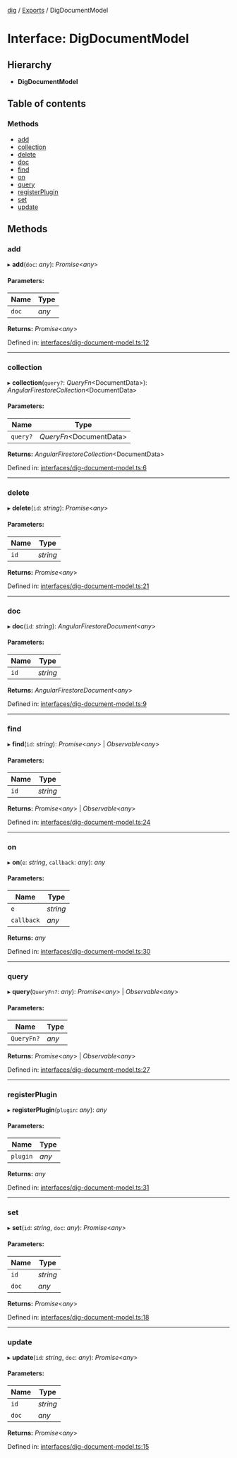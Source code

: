 [dig](../README.md) / [Exports](../modules.md) / DigDocumentModel

# Interface: DigDocumentModel

## Hierarchy

* **DigDocumentModel**

## Table of contents

### Methods

- [add](digdocumentmodel.md#add)
- [collection](digdocumentmodel.md#collection)
- [delete](digdocumentmodel.md#delete)
- [doc](digdocumentmodel.md#doc)
- [find](digdocumentmodel.md#find)
- [on](digdocumentmodel.md#on)
- [query](digdocumentmodel.md#query)
- [registerPlugin](digdocumentmodel.md#registerplugin)
- [set](digdocumentmodel.md#set)
- [update](digdocumentmodel.md#update)

## Methods

### add

▸ **add**(`doc`: *any*): *Promise*<*any*\>

#### Parameters:

Name | Type |
------ | ------ |
`doc` | *any* |

**Returns:** *Promise*<*any*\>

Defined in: [interfaces/dig-document-model.ts:12](https://github.com/dig-platform/dig-app/blob/42915763/projects/dig/src/lib/interfaces/dig-document-model.ts#L12)

___

### collection

▸ **collection**(`query?`: *QueryFn*<DocumentData\>): *AngularFirestoreCollection*<DocumentData\>

#### Parameters:

Name | Type |
------ | ------ |
`query?` | *QueryFn*<DocumentData\> |

**Returns:** *AngularFirestoreCollection*<DocumentData\>

Defined in: [interfaces/dig-document-model.ts:6](https://github.com/dig-platform/dig-app/blob/42915763/projects/dig/src/lib/interfaces/dig-document-model.ts#L6)

___

### delete

▸ **delete**(`id`: *string*): *Promise*<*any*\>

#### Parameters:

Name | Type |
------ | ------ |
`id` | *string* |

**Returns:** *Promise*<*any*\>

Defined in: [interfaces/dig-document-model.ts:21](https://github.com/dig-platform/dig-app/blob/42915763/projects/dig/src/lib/interfaces/dig-document-model.ts#L21)

___

### doc

▸ **doc**(`id`: *string*): *AngularFirestoreDocument*<*any*\>

#### Parameters:

Name | Type |
------ | ------ |
`id` | *string* |

**Returns:** *AngularFirestoreDocument*<*any*\>

Defined in: [interfaces/dig-document-model.ts:9](https://github.com/dig-platform/dig-app/blob/42915763/projects/dig/src/lib/interfaces/dig-document-model.ts#L9)

___

### find

▸ **find**(`id`: *string*): *Promise*<*any*\> \| *Observable*<*any*\>

#### Parameters:

Name | Type |
------ | ------ |
`id` | *string* |

**Returns:** *Promise*<*any*\> \| *Observable*<*any*\>

Defined in: [interfaces/dig-document-model.ts:24](https://github.com/dig-platform/dig-app/blob/42915763/projects/dig/src/lib/interfaces/dig-document-model.ts#L24)

___

### on

▸ **on**(`e`: *string*, `callback`: *any*): *any*

#### Parameters:

Name | Type |
------ | ------ |
`e` | *string* |
`callback` | *any* |

**Returns:** *any*

Defined in: [interfaces/dig-document-model.ts:30](https://github.com/dig-platform/dig-app/blob/42915763/projects/dig/src/lib/interfaces/dig-document-model.ts#L30)

___

### query

▸ **query**(`QueryFn?`: *any*): *Promise*<*any*\> \| *Observable*<*any*\>

#### Parameters:

Name | Type |
------ | ------ |
`QueryFn?` | *any* |

**Returns:** *Promise*<*any*\> \| *Observable*<*any*\>

Defined in: [interfaces/dig-document-model.ts:27](https://github.com/dig-platform/dig-app/blob/42915763/projects/dig/src/lib/interfaces/dig-document-model.ts#L27)

___

### registerPlugin

▸ **registerPlugin**(`plugin`: *any*): *any*

#### Parameters:

Name | Type |
------ | ------ |
`plugin` | *any* |

**Returns:** *any*

Defined in: [interfaces/dig-document-model.ts:31](https://github.com/dig-platform/dig-app/blob/42915763/projects/dig/src/lib/interfaces/dig-document-model.ts#L31)

___

### set

▸ **set**(`id`: *string*, `doc`: *any*): *Promise*<*any*\>

#### Parameters:

Name | Type |
------ | ------ |
`id` | *string* |
`doc` | *any* |

**Returns:** *Promise*<*any*\>

Defined in: [interfaces/dig-document-model.ts:18](https://github.com/dig-platform/dig-app/blob/42915763/projects/dig/src/lib/interfaces/dig-document-model.ts#L18)

___

### update

▸ **update**(`id`: *string*, `doc`: *any*): *Promise*<*any*\>

#### Parameters:

Name | Type |
------ | ------ |
`id` | *string* |
`doc` | *any* |

**Returns:** *Promise*<*any*\>

Defined in: [interfaces/dig-document-model.ts:15](https://github.com/dig-platform/dig-app/blob/42915763/projects/dig/src/lib/interfaces/dig-document-model.ts#L15)

